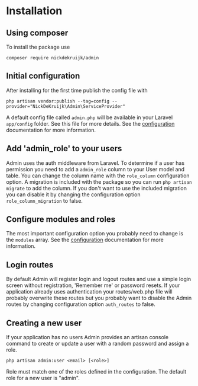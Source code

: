 # Installation

## Using composer
To install the package use

`composer require nickdekruijk/admin`

## Initial configuration
After installing for the first time publish the config file with 

`php artisan vendor:publish --tag=config --provider="NickDeKruijk\Admin\ServiceProvider"` 

A default config file called `admin.php` will be available in your Laravel `app/config` folder. See this file for more details. See the [configuration](config.md) documentation for more information.

## Add 'admin_role' to your users
Admin uses the auth middleware from Laravel. To determine if a user has permission you need to add a `admin_role` column to your User model and table. You can change the column name with the `role_column` configuration option.
A migration is included with the package so you can run `php artisan migrate` to add the column. If you don't want to use the included migration you can disable it by changing the configuration option `role_column_migration` to false. 

## Configure modules and roles
The most important configuration option you probably need to change is the `modules` array. See the [configuration](config.md) documentation for more information.

## Login routes
By default Admin will register login and logout routes and use a simple login screen without registration, 'Remember me' or password resets.
If your application already uses authentication your routes/web.php file will probably overwrite these routes but you probably want to disable the Admin routes by changing configuration option `auth_routes` to false.

## Creating a new user
If your application has no users Admin provides an artisan console command to create or update a user with a random password and assign a role.

`php artisan admin:user <email> [<role>]`

Role must match one of the roles defined in the configuration. The default role for a new user is "admin".